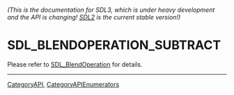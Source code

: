 ###### (This is the documentation for SDL3, which is under heavy development and the API is changing! [SDL2](https://wiki.libsdl.org/SDL2/) is the current stable version!)
# SDL_BLENDOPERATION_SUBTRACT

Please refer to [SDL_BlendOperation](SDL_BlendOperation) for details.

----
[CategoryAPI](CategoryAPI), [CategoryAPIEnumerators](CategoryAPIEnumerators)

